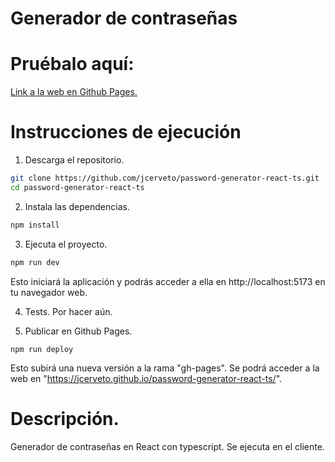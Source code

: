 # Generador de contraseñas

# Pruébalo aquí:
[Link a la web en Github Pages. ]("https://jcerveto.github.io/password-generator-react-ts/")


# Instrucciones de ejecución

1. Descarga el repositorio.
```bash
git clone https://github.com/jcerveto/password-generator-react-ts.git
cd password-generator-react-ts
```

2. Instala las dependencias.
```bash
npm install
```

3. Ejecuta el proyecto.
```bash
npm run dev
```
Esto iniciará la aplicación y podrás acceder a ella en http://localhost:5173 en tu navegador web.

4. Tests.
Por hacer aún.

5. Publicar en Github Pages.
```
npm run deploy
```
Esto subirá una nueva versión a la rama "gh-pages". Se podrá acceder a la web en "https://jcerveto.github.io/password-generator-react-ts/".

# Descripción.
Generador de contraseñas en React con typescript. Se ejecuta en el cliente. 